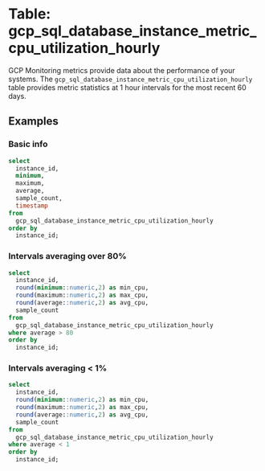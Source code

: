 # Table: gcp_sql_database_instance_metric_cpu_utilization_hourly

GCP Monitoring metrics provide data about the performance of your systems. The `gcp_sql_database_instance_metric_cpu_utilization_hourly` table provides metric statistics at 1 hour intervals for the most recent 60 days.

## Examples

### Basic info

```sql
select
  instance_id,
  minimum,
  maximum,
  average,
  sample_count,
  timestamp
from
  gcp_sql_database_instance_metric_cpu_utilization_hourly
order by
  instance_id;
```

### Intervals averaging over 80%

```sql
select
  instance_id,
  round(minimum::numeric,2) as min_cpu,
  round(maximum::numeric,2) as max_cpu,
  round(average::numeric,2) as avg_cpu,
  sample_count
from
  gcp_sql_database_instance_metric_cpu_utilization_hourly
where average > 80
order by
  instance_id;
```

### Intervals averaging < 1%

```sql
select
  instance_id,
  round(minimum::numeric,2) as min_cpu,
  round(maximum::numeric,2) as max_cpu,
  round(average::numeric,2) as avg_cpu,
  sample_count
from
  gcp_sql_database_instance_metric_cpu_utilization_hourly
where average < 1
order by
  instance_id;
```
